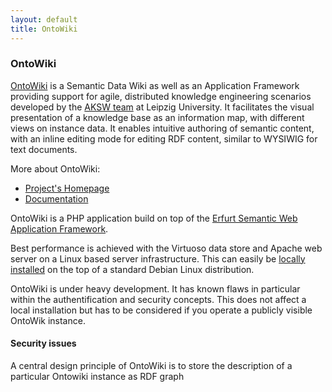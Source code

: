```yaml
---
layout: default
title: OntoWiki
---
```


### OntoWiki

[OntoWiki](http://aksw.org/Projects/OntoWiki.html) is a Semantic Data Wiki as well as an Application Framework providing support for agile, distributed knowledge engineering scenarios developed by the [AKSW team](http://aksw.org) at Leipzig University. It facilitates the visual presentation of a knowledge base as an information map, with different views on instance data. It enables intuitive authoring of semantic content, with an inline editing mode for editing RDF content, similar to WYSIWIG for text documents.

More about OntoWiki:

-   [Project's Homepage](http://aksw.org/Projects/OntoWiki.html)
-   [Documentation](https://github.com/AKSW/OntoWiki/wiki)

OntoWiki is a PHP application build on top of the [Erfurt Semantic Web Application Framework](http://erfurt-framework.org/).

Best performance is achieved with the Virtuoso data store and Apache web server on a Linux based server infrastructure. This can easily be [locally installed](LocalSparqlEndpoint "wikilink") on the top of a standard Debian Linux distribution.

OntoWiki is under heavy development. It has known flaws in particular within the authentification and security concepts. This does not affect a local installation but has to be considered if you operate a publicly visible OntoWik instance.

#### Security issues

A central design principle of OntoWiki is to store the description of a particular Ontowiki instance as RDF graph
